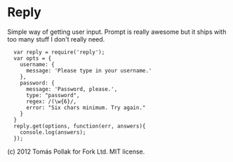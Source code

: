 Reply
=====

Simple way of getting user input. Prompt is really awesome but it ships with too
many stuff I don't really need.

````
  var reply = require('reply');
  var opts = {
    username: {
      message: 'Please type in your username.'
    },
    password: {
      message: 'Password, please.',
      type: "password",
      regex: /(\w{6}/,
      error: "Six chars minimum. Try again."
    }
  }
  reply.get(options, function(err, answers){
    console.log(answers);
  });
````

(c) 2012 Tomás Pollak for Fork Ltd. MIT license.
